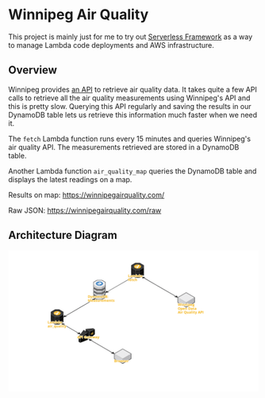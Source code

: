 # Winnipeg Air Quality

This project is mainly just for me to try out [Serverless Framework](https://github.com/serverless/serverless)
as a way to manage Lambda code deployments and AWS infrastructure.

## Overview

Winnipeg provides [an API](https://data.winnipeg.ca/Organizational-Support-Services/Air-Quality/f58p-2ju3) to retrieve air quality data. It takes quite a few API calls to retrieve all the air quality measurements using Winnipeg's API and this is pretty slow. Querying this API regularly and saving the results in our DynamoDB table lets us retrieve this information much faster when we need it. 

The `fetch` Lambda function runs every 15 minutes and queries Winnipeg's air quality API. The measurements retrieved are stored in a DynamoDB table.

Another Lambda function `air_quality_map` queries the DynamoDB table and displays the latest readings on a map.

Results on map: https://winnipegairquality.com/

Raw JSON: https://winnipegairquality.com/raw

## Architecture Diagram

![architecture diagram](readme-assets/architecture-diagram.png)